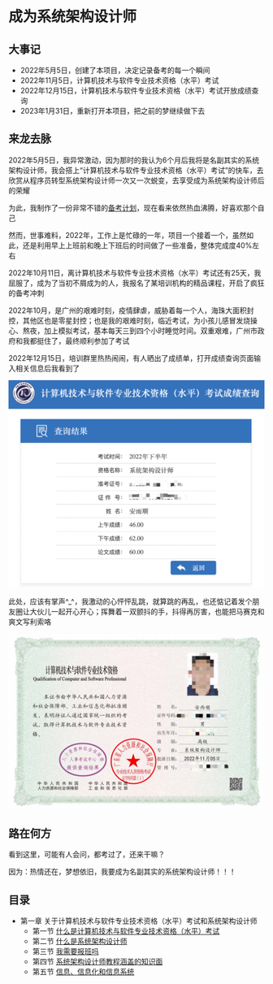 # 成为系统架构设计师
## 大事记
- 2022年5月5日，创建了本项目，决定记录备考的每一个瞬间
- 2022年11月5日，计算机技术与软件专业技术资格（水平）考试
- 2022年12月15日，计算机技术与软件专业技术资格（水平）考试开放成绩查询
- 2023年1月31日，重新打开本项目，把之前的梦继续做下去

## 来龙去脉
2022年5月5日，我异常激动，因为那时的我认为6个月后我将是名副其实的系统架构设计师，我会搭上“计算机技术与软件专业技术资格（水平）考试”的快车，去欣赏从程序员转型系统架构设计师一次又一次蜕变，去享受成为系统架构设计师后的荣耀

为此，我制作了一份非常不错的[备考计划](./README-old.md)，现在看来依然热血沸腾，好喜欢那个自己

然而，世事难料，2022年，工作上是忙碌的一年，项目一个接着一个，虽然如此，还是利用早上上班前和晚上下班后的时间做了一些准备，整体完成度40%左右

2022年10月11日，离计算机技术与软件专业技术资格（水平）考试还有25天，我屈服了，成为了当初不屑成为的人，我报名了某培训机构的精品课程，开启了疯狂的备考冲刺

2022年10月，是广州的艰难时刻，疫情肆虐，威胁着每一个人，海珠大面积封控，其他区也是零星封控；也是我的艰难时刻，临近考试，为小孩儿感冒发烧操心、熬夜，加上模拟考试，基本每天三到四个小时睡觉时间。双重艰难，广州市政府和我都挺住了，最终顺利参加了考试

2022年12月15日，培训群里热热闹闹，有人晒出了成绩单，打开成绩查询页面输入相关信息后我看到了

![分数截图](./sa.png)

此处，应该有掌声^_^，我激动的心怦怦乱跳，就算跳的再乱，也还惦记着发个朋友圈让大伙儿一起开心开心；挥舞着一双颤抖的手，抖得再厉害，也能把马赛克和爽文写利索咯

![电子证书](./电子证书.jpg)

## 路在何方
看到这里，可能有人会问，都考过了，还来干嘛？

因为：热情还在，梦想依旧，我要成为名副其实的系统架构设计师！！！

## 目录
- 第一章 关于计算机技术与软件专业技术资格（水平）考试和系统架构设计师
  - 第一节 [什么是计算机技术与软件专业技术资格（水平）考试](第一章/什么是计算机技术与软件专业技术资格（水平）考试.md)
  - 第二节 [什么是系统架构设计师](./第一章/什么是系统架构设计师.md)
  - 第三节 [我需要报班吗](./第一章/我需要报班吗.md)
  - 第四节 [系统架构设计师教程涵盖的知识面](./第一章/系统架构设计师教程涵盖的知识面.md)
  - 第五节 [信息、信息化和信息系统](./第一章/信息、信息化和信息系统.md)